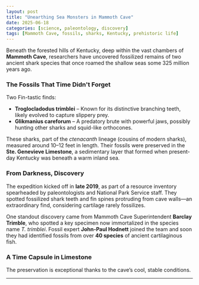 ```yaml
---
layout: post
title: "Unearthing Sea Monsters in Mammoth Cave"
date: 2025-06-18
categories: [science, paleontology, discovery]
tags: [Mammoth Cave, fossils, sharks, Kentucky, prehistoric life]
---
```


Beneath the forested hills of Kentucky, deep within the vast chambers of **Mammoth Cave**, researchers have uncovered fossilized remains of two ancient shark species that once roamed the shallow seas some 325 million years ago.

### The Fossils That Time Didn't Forget

Two Fin-tastic finds:
- **Troglocladodus trimblei** – Known for its distinctive branching teeth, likely evolved to capture slippery prey.
- **Glikmanius careforum** – A predatory brute with powerful jaws, possibly hunting other sharks and squid-like orthocones.

These sharks, part of the *ctenacanth* lineage (cousins of modern sharks), measured around 10–12 feet in length. Their fossils were preserved in the **Ste. Genevieve Limestone**, a sedimentary layer that formed when present-day Kentucky was beneath a warm inland sea.

### From Darkness, Discovery

The expedition kicked off in **late 2019**, as part of a resource inventory spearheaded by paleontologists and National Park Service staff. They spotted fossilized shark teeth and fin spines protruding from cave walls—an extraordinary find, considering cartilage rarely fossilizes.

One standout discovery came from Mammoth Cave Superintendent **Barclay Trimble**, who spotted a key specimen now immortalized in the species name *T. trimblei*. Fossil expert **John-Paul Hodnett** joined the team and soon they had identified fossils from over **40 species** of ancient cartilaginous fish.

### A Time Capsule in Limestone

The preservation is exceptional thanks to the cave’s cool, stable conditions.

---
